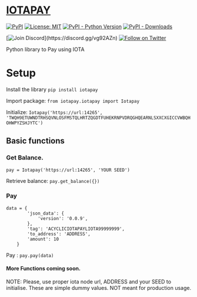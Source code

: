 # [IOTAPAY](https://iotapay.dev/)

[![PyPI](https://img.shields.io/pypi/v/iotapay.svg)](https://pypi.org/project/iotapay/) 
[![License: MIT](https://img.shields.io/badge/License-MIT-yellow.svg)](https://opensource.org/licenses/MIT) 
[![PyPI - Python Version](https://img.shields.io/pypi/pyversions/iotapay.svg)](https://www.python.org/downloads/) 
[![PyPI - Downloads](https://img.shields.io/pypi/dm/iotapay.svg)](https://pypi.org/project/iotapay/)

[![Join Discord](https://img.shields.io/discord/417944032111493152?logo=discord&label=join%20discord")](https://discord.gg/vg92AZn)
[![Follow on Twitter](https://img.shields.io/twitter/follow/acycliclabs?style=social&logo=twitter)](https://twitter.com/intent/follow?screen_name=acycliclabs)

Python library to Pay using IOTA

# Setup

Install the library `pip install iotapay`

Import package: `from iotapay.iotapay import Iotapay`

Initialize: `Iotapay('https://url:14265', 'TWQH9ETUWNDTRHSQVNLOSFMSTQLHRTZQGDTFUHEKRNPVDRQGHQEARNLSXXCXGICCVWBQHOHWPYZSHJYTC')`

## Basic functions

### Get Balance.
`pay = Iotapay('https://url:14265', 'YOUR SEED')`

Retrieve balance: `pay.get_balance({})`


### Pay

```
data = {
        'json_data': {
            'version': '0.0.9',
        },
        'tag': 'ACYCLICIOTAPAYLIOTA99999999',
        'to_address': 'ADDRESS',
        'amount': 10
    }
```

Pay : `pay.pay(data)`


#### More Functions coming soon.

NOTE: Please, use proper iota node url, ADDRESS and your SEED to initialise. These are simple dummy values. NOT meant for production usage.
